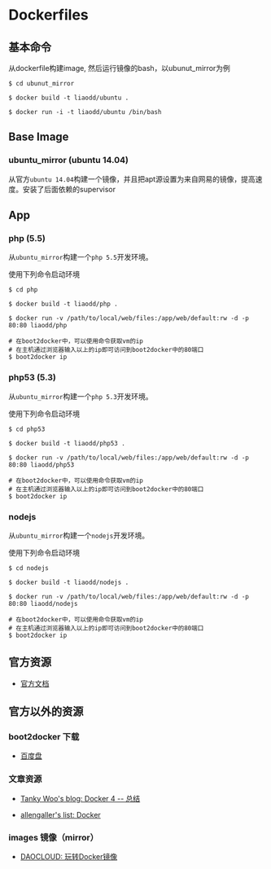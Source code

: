 # Dockerfiles

## 基本命令

从dockerfile构建image, 然后运行镜像的bash，以ubunut_mirror为例

```shell
$ cd ubunut_mirror

$ docker build -t liaodd/ubuntu .

$ docker run -i -t liaodd/ubuntu /bin/bash

```

## Base Image

### ubuntu_mirror (ubuntu 14.04)

从官方`ubuntu 14.04`构建一个镜像，并且把apt源设置为来自网易的镜像，提高速度。安装了后面依赖的supervisor

## App

### php (5.5)

从`ubuntu_mirror`构建一个`php 5.5`开发环境。

使用下列命令启动环境

```shell
$ cd php

$ docker build -t liaodd/php .

$ docker run -v /path/to/local/web/files:/app/web/default:rw -d -p 80:80 liaodd/php

# 在boot2docker中，可以使用命令获取vm的ip
# 在主机通过浏览器输入以上的ip即可访问到boot2docker中的80端口
$ boot2docker ip
```

### php53 (5.3)

从`ubuntu_mirror`构建一个`php 5.3`开发环境。

使用下列命令启动环境

```shell
$ cd php53

$ docker build -t liaodd/php53 .

$ docker run -v /path/to/local/web/files:/app/web/default:rw -d -p 80:80 liaodd/php53

# 在boot2docker中，可以使用命令获取vm的ip
# 在主机通过浏览器输入以上的ip即可访问到boot2docker中的80端口
$ boot2docker ip

```

### nodejs

从`ubuntu_mirror`构建一个`nodejs`开发环境。

使用下列命令启动环境

```shell
$ cd nodejs

$ docker build -t liaodd/nodejs .

$ docker run -v /path/to/local/web/files:/app/web/default:rw -d -p 80:80 liaodd/nodejs

# 在boot2docker中，可以使用命令获取vm的ip
# 在主机通过浏览器输入以上的ip即可访问到boot2docker中的80端口
$ boot2docker ip

```

## 官方资源

* [官方文档](http://docs.docker.com/)

## 官方以外的资源

### boot2docker 下载

* [百度盘](http://pan.baidu.com/s/1sjDKI7b)

### 文章资源

* [Tanky Woo's blog: Docker 4 -- 总结](http://blog.tankywoo.com/docker/2014/05/08/docker-4-summary.html)

* [allengaller's list: Docker](http://segmentfault.net/bookmark/1230000000759382)

### images 镜像（mirror）

* [DAOCLOUD: 玩转Docker镜像](http://blog.daocloud.io/how-to-master-docker-image/)
